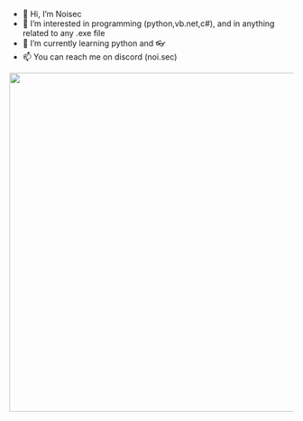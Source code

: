 - 👋 Hi, I’m Noisec
- 👀 I’m interested in programming (python,vb.net,c#), and in anything related to any .exe file 
- 🌱 I’m currently learning python and 👓
- 📫 You can reach me on discord (noi.sec)


<p align="center">
  <img style="width:600;length:327" src="https://media.discordapp.net/attachments/1051113640733966407/1063952066025902120/Untitled3.png" />
</p>

































































